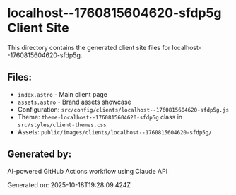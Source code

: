 # localhost--1760815604620-sfdp5g Client Site

This directory contains the generated client site files for localhost--1760815604620-sfdp5g.

## Files:
- `index.astro` - Main client page
- `assets.astro` - Brand assets showcase
- Configuration: `src/config/clients/localhost--1760815604620-sfdp5g.js`
- Theme: `theme-localhost--1760815604620-sfdp5g` class in `src/styles/client-themes.css`
- Assets: `public/images/clients/localhost--1760815604620-sfdp5g/`

## Generated by:
AI-powered GitHub Actions workflow using Claude API

Generated on: 2025-10-18T19:28:09.424Z
